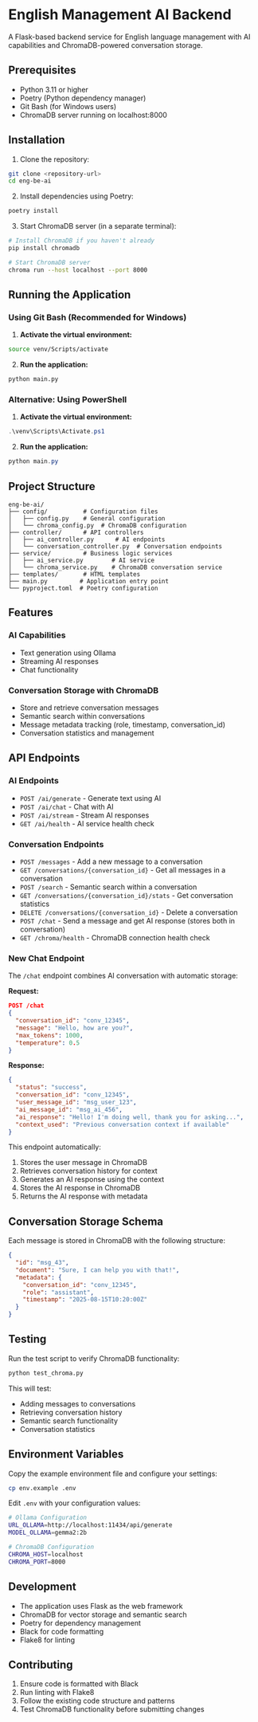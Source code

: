 # English Management AI Backend

A Flask-based backend service for English language management with AI capabilities and ChromaDB-powered conversation storage.

## Prerequisites

- Python 3.11 or higher
- Poetry (Python dependency manager)
- Git Bash (for Windows users)
- ChromaDB server running on localhost:8000

## Installation

1. Clone the repository:
```bash
git clone <repository-url>
cd eng-be-ai
```

2. Install dependencies using Poetry:
```bash
poetry install
```

3. Start ChromaDB server (in a separate terminal):
```bash
# Install ChromaDB if you haven't already
pip install chromadb

# Start ChromaDB server
chroma run --host localhost --port 8000
```

## Running the Application

### Using Git Bash (Recommended for Windows)

1. **Activate the virtual environment:**
```bash
source venv/Scripts/activate
```

2. **Run the application:**
```bash
python main.py
```

### Alternative: Using PowerShell

1. **Activate the virtual environment:**
```powershell
.\venv\Scripts\Activate.ps1
```

2. **Run the application:**
```powershell
python main.py
```

## Project Structure

```
eng-be-ai/
├── config/          # Configuration files
│   ├── config.py    # General configuration
│   └── chroma_config.py  # ChromaDB configuration
├── controller/      # API controllers
│   ├── ai_controller.py      # AI endpoints
│   └── conversation_controller.py  # Conversation endpoints
├── service/         # Business logic services
│   ├── ai_service.py        # AI service
│   └── chroma_service.py    # ChromaDB conversation service
├── templates/       # HTML templates
├── main.py         # Application entry point
└── pyproject.toml  # Poetry configuration
```

## Features

### AI Capabilities
- Text generation using Ollama
- Streaming AI responses
- Chat functionality

### Conversation Storage with ChromaDB
- Store and retrieve conversation messages
- Semantic search within conversations
- Message metadata tracking (role, timestamp, conversation_id)
- Conversation statistics and management

## API Endpoints

### AI Endpoints
- `POST /ai/generate` - Generate text using AI
- `POST /ai/chat` - Chat with AI
- `POST /ai/stream` - Stream AI responses
- `GET /ai/health` - AI service health check

### Conversation Endpoints
- `POST /messages` - Add a new message to a conversation
- `GET /conversations/{conversation_id}` - Get all messages in a conversation
- `POST /search` - Semantic search within a conversation
- `GET /conversations/{conversation_id}/stats` - Get conversation statistics
- `DELETE /conversations/{conversation_id}` - Delete a conversation
- `POST /chat` - Send a message and get AI response (stores both in conversation)
- `GET /chroma/health` - ChromaDB connection health check

### New Chat Endpoint

The `/chat` endpoint combines AI conversation with automatic storage:

**Request:**
```json
POST /chat
{
  "conversation_id": "conv_12345",
  "message": "Hello, how are you?",
  "max_tokens": 1000,
  "temperature": 0.5
}
```

**Response:**
```json
{
  "status": "success",
  "conversation_id": "conv_12345",
  "user_message_id": "msg_user_123",
  "ai_message_id": "msg_ai_456",
  "ai_response": "Hello! I'm doing well, thank you for asking...",
  "context_used": "Previous conversation context if available"
}
```

This endpoint automatically:
1. Stores the user message in ChromaDB
2. Retrieves conversation history for context
3. Generates an AI response using the context
4. Stores the AI response in ChromaDB
5. Returns the AI response with metadata

## Conversation Storage Schema

Each message is stored in ChromaDB with the following structure:

```json
{
  "id": "msg_43",
  "document": "Sure, I can help you with that!",
  "metadata": {
    "conversation_id": "conv_12345",
    "role": "assistant",
    "timestamp": "2025-08-15T10:20:00Z"
  }
}
```

## Testing

Run the test script to verify ChromaDB functionality:

```bash
python test_chroma.py
```

This will test:
- Adding messages to conversations
- Retrieving conversation history
- Semantic search functionality
- Conversation statistics

## Environment Variables

Copy the example environment file and configure your settings:
```bash
cp env.example .env
```

Edit `.env` with your configuration values:

```bash
# Ollama Configuration
URL_OLLAMA=http://localhost:11434/api/generate
MODEL_OLLAMA=gemma2:2b

# ChromaDB Configuration
CHROMA_HOST=localhost
CHROMA_PORT=8000
```

## Development

- The application uses Flask as the web framework
- ChromaDB for vector storage and semantic search
- Poetry for dependency management
- Black for code formatting
- Flake8 for linting

## Contributing

1. Ensure code is formatted with Black
2. Run linting with Flake8
3. Follow the existing code structure and patterns
4. Test ChromaDB functionality before submitting changes
